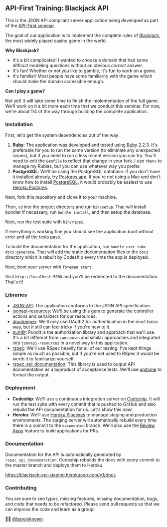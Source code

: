 ## API-First Training: Blackjack API

This is the JSON API compliant server application being developed as part of the [API-First seminar](http://apifirst.training).

The goal of our application is to implement the complete rules of [Blackjack](https://en.wikipedia.org/wiki/Blackjack), the most widely played casino game in the world.

**Why Blackjack?**

* It's a bit complicated! I wanted to choose a domain that had some difficult modeling questions without an obvious _correct_ answer.
* It's fun! Whether or not you like to gamble, it's fun to work on a game.
* It's familiar! Most people have some familiarity with the game which should make the domain accessible enough.

**Can I play a game?**

Not yet! It will take some time to finish the implementation of the full game. We'll work on it a bit more each time that we conduct this seminar. For now, we're about 1/4 of the way through building the complete application.

### Installation

First, let's get the system dependencies out of the way:

1. **Ruby**: The application was developed and tested using [Ruby](https://www.ruby-lang.org) 2.2.3. It's preferable for you to run the same version (to eliminate any unexpected issues), but if you need to run a less recent version you can try. You'll need to edit the `Gemfile` to reflect that change in your fork. I use `rbenv` to manage my Rubies, but you can use whatever way you prefer.
2. **PostgreSQL**: We'll be using the PostgreSQL database. If you don't have it installed already, try [Postgres.app](http://postgresapp.com). If you're not using a Mac and don't know how to install [PostgreSQL](http://www.postgresql.org), it would probably be easiest to use [Heroku Postgres](https://www.heroku.com/postgres).

Next, fork this repository and clone it to your machine.

Then, `cd` into the project directory and run `bin/setup`. That will install bundler if necessary, run `bundle install`, and then setup the database.

Next, run the test suite with `bin/rspec`.

If everything is working fine you should see the application boot without error and all the tests pass.

To build the documentation for the application, run `bundle exec rake docs:generate`. That will add the static documentation files to the `docs` directory which is rebuilt by Codeship every time the app is deployed.

Next, boot your server with `foreman start`.

Visit `http://localhost:5000` and you'll be redirected to the documentation. That's it!

### Libraries

* [JSON API](http://jsonapi.org): The application conforms to the JSON API specification.
* [jsonapi-resources](https://github.com/cerebris/jsonapi-resources): We'll be using this gem to generate the controller actions and serializers for our resources.
* [doorkeeper](https://github.com/doorkeeper-gem/doorkeeper): We'll only use OAuth2 for authentication in the most basic way, but it still can feel tricky if you're new to it.
* [pundit](https://github.com/elabs/pundit): Pundit is the authorization library and approach that we'll use. It's a bit different from `cancancan` and similar approaches and integrated into `jsonapi-resources` in a novel way in this application.
* [rspec](http://rspec.info): We'll use RSpec heavily for all of our testing. I've kept things simple as much as possible, but if you're not used to RSpec it would be worth it to familiarize yourself.
* [rspec_api_documentation](https://github.com/zipmark/rspec_api_documentation): This library is used to output API documentation as a byproduct of acceptance tests. We'll use [apitome](https://github.com/modeset/apitome) to format the output.

### Deployment

* **Codeship**: We'll use a continuous integration server on [Codeship](https://codeship.com). It will run the test suite with every commit that is pushed to GitHub and also rebuild the API documentation for us. Let's show this now!
* **Heroku**: We'll use [Heroku Pipelines](https://devcenter.heroku.com/articles/pipelines) to manage staging and production environments. The staging server will automatically rebuild every time there is a commit to the `documented` branch. We'll also use the [Review Apps](https://devcenter.heroku.com/articles/pipelines#review-apps) feature to build applications for PRs.

### Documentation

Documentation for the API is automatically generated by `rspec_api_documentation`. Codeship rebuilds the docs with every commit to the master branch and deploys them to Heroku.

https://blackjack-api-staging.herokuapp.com/v1/docs

### Contributing

You are sure to see typos, missing features, missing documentation, bugs, and code that needs to be refactored. Please send pull requests so that we can improve the code and learn as a group!

💜💚 [@barelyknown](https://twitter.com/barelyknown)
